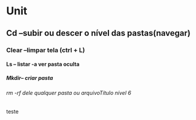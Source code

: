 # Unit
## Cd –subir ou descer o nível das pastas(navegar)
### Clear –limpar tela (ctrl + L)
#### Ls – listar -a ver pasta oculta
##### Mkdir– criar pasta
###### rm -rf dele qualquer pasta ou arquivoTítulo nível 6
teste 
